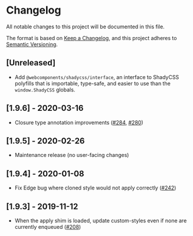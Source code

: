 # Changelog

All notable changes to this project will be documented in this file.

The format is based on [Keep a Changelog](https://keepachangelog.com/en/1.0.0/),
and this project adheres to [Semantic Versioning](https://semver.org/spec/v2.0.0.html).

## [Unreleased]

- Add `@webcomponents/shadycss/interface`, an interface to ShadyCSS polyfills
  that is importable, type-safe, and easier to use than the `window.ShadyCSS`
  globals.

## [1.9.6] - 2020-03-16

- Closure type annotation improvements ([#284](https://github.com/webcomponents/polyfills/pull/284), [#280](https://github.com/webcomponents/polyfills/pull/280))

## [1.9.5] - 2020-02-26

- Maintenance release (no user-facing changes)

## [1.9.4] - 2020-01-08

- Fix Edge bug where cloned style would not apply correctly
  ([#242](https://github.com/webcomponents/polyfills/pull/242))

## [1.9.3] - 2019-11-12

- When the apply shim is loaded, update custom-styles even if none are currently
  enqueued ([#208](https://github.com/webcomponents/polyfills/pull/208))
